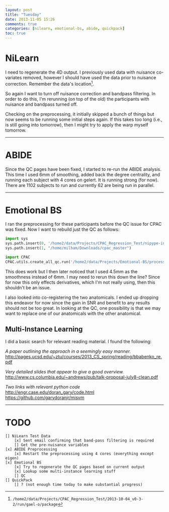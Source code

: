 ```yaml
---
layout: post
title: "Tuesday"
date: 2013-11-05 15:26
comments: true
categories: [nilearn, emotional-bs, abide, quickpack]
toc: true
---
```


# NiLearn

I need to regenerate the 4D output. I previously used data with nuisance co-variates removed, however I should have used the data prior to nuisance correction. Remember the data's location[^1].

[^1]: `/home2/data/Projects/CPAC_Regression_Test/2013-10-04_v0-3-2/run/gael-o/package`

So again I want to turn off nuisance correction and bandpass filtering. In order to do this, I'm rerunning (on top of the old) the participants with nuisance and bandpass turned off.

Checking on the preprocessing, it initially skipped a bunch of things but now seems to be running some initial steps again. If this takes too long (i.e., is still going into tomorrow), then I might try to apply the warp myself tomorrow.

---

# ABIDE

Since the QC pages have been fixed, I started to re-run the ABIDE analysis. This time I used 6mm of smoothing, added back the degree centrality, and running each subject with 4 cores on gelert. It is running strong (for now). There are 1102 subjects to run and currently 62 are being run in parallel.

---

# Emotional BS

I ran the preprocessing for these participants before the QC issue for CPAC was fixed. Now I want to rebuild just the QC as follows:

``` python
import sys
sys.path.insert(0, '/home2/data/Projects/CPAC_Regression_Test/nipype-installs/fcp-indi-nipype/running-install/lib/python2.7/site-packages')
sys.path.insert(1, "/home/milham/Downloads/cpac_master")

import CPAC
CPAC.utils.create_all_qc.run('/home2/data/Projects/Emotional-BS/processed_data')
```

This does work but I then later noticed that I used 4.5mm as the smoothness instead of 6mm. I may need to rerun this down the line? Since for now this only effects derivatives, which I'm not really using, then this shouldn't be an issue.

I also looked into co-registering the two anatomicals. I ended up dropping this endeavor for now since the gain in SNR and benefit to any results should not be too great. In looking at the QC, one possibility is that we may want to replace one of our anatomicals with the other anatomical.

## Multi-Instance Learning

I did a basic search for relevant reading material. I found the following:

_A paper outlining the approach in a seemingly easy manner._
http://pages.ucsd.edu/~ztu/courses/2013_CS_spring/reading/bbabenko_re.pdf

_Very detailed slides that appear to give a good overview._
http://www.cs.columbia.edu/~andrews/pub/talk-proposal-july8-clean.pdf

_Two links with relevant python code_  
http://engr.case.edu/doran_gary/code.html  
https://github.com/garydoranjr/misvm

---

# TODO

```
[] NiLearn Test Data
	[x] Sent email confirming that band-pass filtering is required
	[] Get the pre-nuisance variables
[x] ABIDE Preprocessing
	[x] Restart the preprocessing using 4 cores (everything except eigen)
[x] Emotional BS
	[x] Try to regenerate the QC pages based on current output
	[x] Lookup some multi-instance learning stuff
	[] QC
[] QuickPack
	[] ? (not enough time today to make substantial progress)
```
